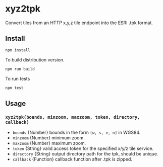 # xyz2tpk
Convert tiles from an HTTP x,y,z tile endpoint into the ESRI .tpk format.

## Install

```bash
npm install
```
To build distribution version.
```bash
npm run build
```
To run tests
```bash
npm test
```
## Usage

### `xyz2tpk(bounds, minzoom, maxzoom, token, directory, callback)`

* `bounds` {Number} bounds in the form `[w, s, e, n]` in WGS84.
* `minzoom` {Number} minimum zoom.
* `maxzoom` {Number} maximum zoom.
* `token` {String} valid access token for the specified x/y/z tile service.
* `directory` {String} output directory path for the tpk, should be unique.
* `callback` {Function} callback function after .tpk is zipped.

